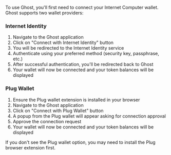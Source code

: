 To use Ghost, you'll first need to connect your Internet Computer wallet. Ghost supports two wallet providers:

### Internet Identity

1. Navigate to the Ghost application
2. Click on "Connect with Internet Identity" button
3. You will be redirected to the Internet Identity service
4. Authenticate using your preferred method (security key, passphrase, etc.)
5. After successful authentication, you'll be redirected back to Ghost
6. Your wallet will now be connected and your token balances will be displayed

### Plug Wallet

1. Ensure the Plug wallet extension is installed in your browser
2. Navigate to the Ghost application
3. Click on "Connect with Plug Wallet" button
4. A popup from the Plug wallet will appear asking for connection approval
5. Approve the connection request
6. Your wallet will now be connected and your token balances will be displayed

If you don't see the Plug wallet option, you may need to install the Plug browser extension first.